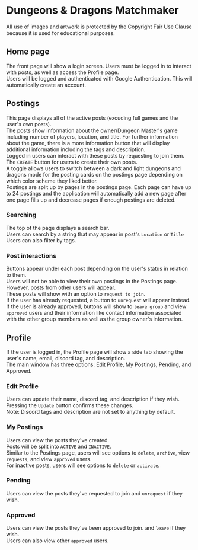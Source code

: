 # Dungeons & Dragons Matchmaker
All use of images and artwork is protected by the Copyright Fair Use Clause because it is used for educational purposes.

## Home page

The front page will show a login screen. Users must be logged in to interact with posts, as well as access the Profile page. \
Users will be logged and authenticated with Google Authentication. This will automatically create an account.

## Postings

This page displays all of the active posts (excuding full games and the user's own posts). \
The posts show information about the owner/Dungeon Master's game including number of players, location, and title. For further information about the game, there is a more information button that will display additional information including the tags and description. \
Logged in users can interact with these posts by requesting to join them. \
The `CREATE` button for users to create their own posts. \
A toggle allows users to switch between a dark and light dungeons and dragons mode for the posting cards on the postings page depending on which color scheme they liked better. \
Postings are split up by pages in the postings page. Each page can have up to 24 postings and the application will automatically add a new page after one page fills up and decrease pages if enough postings are deleted.

### Searching

The top of the page displays a search bar. \
Users can search by a string that may appear in post's `Location` or `Title` \
Users can also filter by tags.

### Post interactions

Buttons appear under each post depending on the user's status in relation to them. \
Users will not be able to view their own postings in the Postings page. However, posts from other users will appear. \
These posts will show with an option to `request to join`. \
If the user has already requested, a button to `unrequest` will appear instead. \
If the user is already approved, buttons will show to `leave group` and view `approved` users and their information like contact information associated with the other group members as well as the group owner's information.

## Profile

If the user is logged in, the Profile page will show a side tab showing the user's name, email, discord tag, and description. \
The main window has three options: Edit Profile, My Postings, Pending, and Approved.

### Edit Profile

Users can update their name, discord tag, and description if they wish. Pressing the `Update` button confirms these changes. \
Note: Discord tags and description are not set to anything by default.

### My Postings

Users can view the posts they've created. \
Posts will be split into `ACTIVE` and `INACTIVE`. \
Similar to the Postings page, users will see options to `delete`, `archive`, view `requests`, and view `approved` users. \
For inactive posts, users will see options to `delete` or `activate`.

### Pending

Users can view the posts they've requested to join and `unrequest` if they wish.

### Approved

Users can view the posts they've been approved to join. and `leave` if they wish. \
Users can also view other `approved` users.
